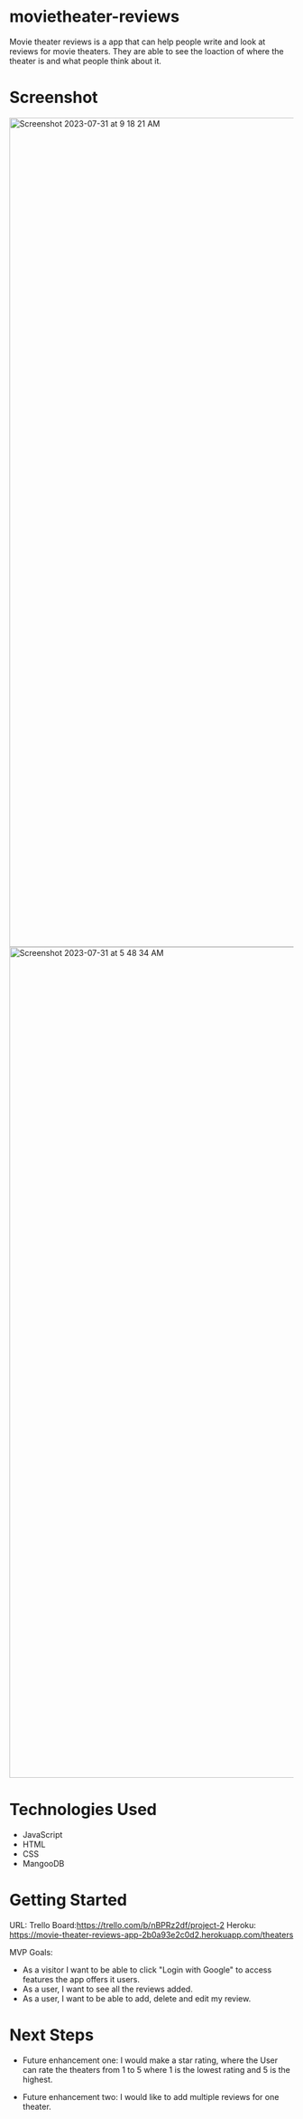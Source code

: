# movietheater-reviews
Movie theater reviews is a app that can help people write and look at reviews for movie  theaters. They are able to see the loaction of where the theater is and what people think about it. 

# Screenshot



<img width="1467" alt="Screenshot 2023-07-31 at 9 18 21 AM" src="https://github.com/farihanayab/movie-theater-reviews/assets/134460266/b9cb8732-4c20-44de-90c6-e16635df2841">
<img width="1470" alt="Screenshot 2023-07-31 at 5 48 34 AM" src="https://github.com/farihanayab/movie-theater-reviews/assets/134460266/027e1eca-e8ad-4fd7-8e4d-9d905ea324f0">


# Technologies Used

- JavaScript
- HTML
- CSS
- MangooDB

# Getting Started
URL: 
Trello Board:https://trello.com/b/nBPRz2df/project-2
Heroku: https://movie-theater-reviews-app-2b0a93e2c0d2.herokuapp.com/theaters

MVP Goals:

- As a visitor I want to be able to click "Login with Google" to access features the app offers it users.
- As a user, I want to see all the reviews added.
- As a user, I want to be able to add, delete and edit my review.


# Next Steps

- Future enhancement one: I would make a star rating, where the User can rate the theaters from 1 to 5 where 1 is the lowest rating and 5 is the highest. 

- Future enhancement two: I would like to add multiple reviews for one theater.
